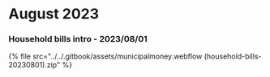 # August 2023

### Household bills intro - 2023/08/01

{% file src="../../.gitbook/assets/municipalmoney.webflow (household-bills-20230801).zip" %}

